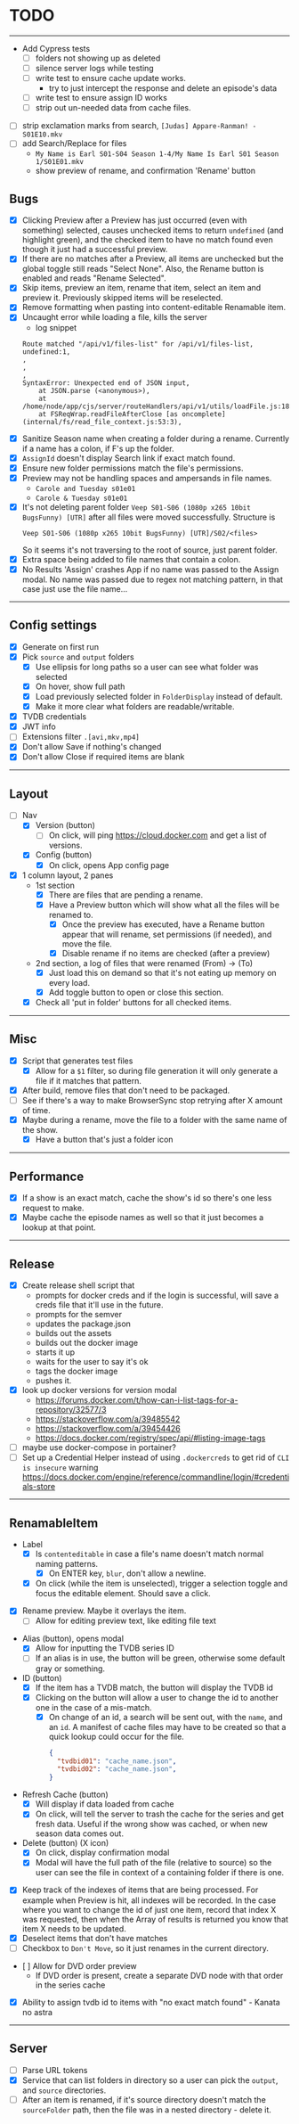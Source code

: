 # TODO

---

- Add Cypress tests
  - [ ] folders not showing up as deleted
  - [ ] silence server logs while testing
  - [ ] write test to ensure cache update works.
    - try to just intercept the response and delete an episode's data
  - [ ] write test to ensure assign ID works
  - [ ] strip out un-needed data from cache files.
- [ ] strip exclamation marks from search, `[Judas] Appare-Ranman! - S01E10.mkv`
- [ ] add Search/Replace for files
  - `My Name is Earl S01-S04 Season 1-4/My Name Is Earl S01 Season 1/S01E01.mkv`
  - show preview of rename, and confirmation 'Rename' button


## Bugs

- [x] Clicking Preview after a Preview has just occurred (even with something)
  selected, causes unchecked items to return `undefined` (and highlight green),
  and the checked item to have no match found even though it just had a
  successful preview.
- [x] If there are no matches after a Preview, all items are unchecked
  but the global toggle still reads "Select None". Also, the Rename button
  is enabled and reads "Rename Selected".
- [x] Skip items, preview an item, rename that item, select an item and preview it.
  Previously skipped items will be reselected.
- [x] Remove formatting when pasting into content-editable Renamable item.
- [x] Uncaught error while loading a file, kills the server
  - log snippet
  ```
  Route matched "/api/v1/files-list" for /api/v1/files-list,
  undefined:1,
  ,
  ,
  ,
  SyntaxError: Unexpected end of JSON input,
      at JSON.parse (<anonymous>),
      at /home/node/app/cjs/server/routeHandlers/api/v1/utils/loadFile.js:18:40,
      at FSReqWrap.readFileAfterClose [as oncomplete] (internal/fs/read_file_context.js:53:3),
  ```
- [x] Sanitize Season name when creating a folder during a rename. Currently if
  a name has a colon, if F's up the folder.
- [x] `AssignId` doesn't display Search link if exact match found.
- [x] ‎Ensure new folder permissions match the file's permissions.
- [x] Preview may not be handling spaces and ampersands in file names.
  - `Carole and Tuesday s01e01`
  - `Carole & Tuesday s01e01` 
- [x] It's not deleting parent folder `Veep S01-S06 (1080p x265 10bit BugsFunny) [UTR]`
  after all files were moved successfully. Structure is
  ```
  Veep S01-S06 (1080p x265 10bit BugsFunny) [UTR]/S02/<files>
  ```
  So it seems it's not traversing to the root of source, just parent folder.
- [x] Extra space being added to file names that contain a colon.
- [x] No Results 'Assign' crashes App if no name was passed to the Assign modal.
No name was passed due to regex not matching pattern, in that case just use the
file name...

---

## Config settings
- [x] Generate on first run
- [x] Pick `source` and `output` folders
  - [x] Use ellipsis for long paths so a user can see what folder was selected
  - [x] On hover, show full path
  - [x] Load previously selected folder in `FolderDisplay` instead of default.
  - [x] Make it more clear what folders are readable/writable.
- [x] TVDB credentials
- [x] JWT info
- [ ] Extensions filter `.[avi,mkv,mp4]`
- [x] Don't allow Save if nothing's changed
- [x] Don't allow Close if required items are blank

---

## Layout
- [ ] Nav
  - [x] Version (button)
    - [ ] On click, will ping https://cloud.docker.com and get a list of
          versions.
  - [x] Config (button)
    - [x] On click, opens App config page
- [x] 1 column layout, 2 panes
  - 1st section
    - [x] There are files that are pending a rename.
    - [x] Have a Preview button which will show what all the files will be
          renamed to.
      - [x] Once the preview has executed, have a Rename button
            appear that will rename, set permissions (if needed), and move the
            file.
      - [x] Disable rename if no items are checked (after a preview)
  - 2nd section, a log of files that were renamed (From) -> (To)
    - [x] Just load this on demand so that it's not eating up memory on every
          load.
    - [x] Add toggle button to open or close this section.
  - [x] Check all 'put in folder' buttons for all checked items.

---

## Misc
- [x] Script that generates test files
  - [x] Allow for a `$1` filter, so during file generation it will only generate
  a file if it matches that pattern.
- [x] After build, remove files that don't need to be packaged.
- [ ] See if there's a way to make BrowserSync stop retrying after X amount
      of time.
- [x] Maybe during a rename, move the file to a folder with the same name
      of the show.
  - [x] Have a button that's just a folder icon

---

## Performance

- [x] If a show is an exact match, cache the show's id so there's one less
      request to make.
- [x] Maybe cache the episode names as well so that it just becomes a lookup
      at that point.

---

## Release

- [x] Create release shell script that
  - prompts for docker creds and if the login is successful, will save a creds
    file that it'll use in the future.
  - prompts for the semver
  - updates the package.json
  - builds out the assets
  - builds out the docker image
  - starts it up
  - waits for the user to say it's ok
  - tags the docker image
  - pushes it.
- [x] look up docker versions for version modal
  - https://forums.docker.com/t/how-can-i-list-tags-for-a-repository/32577/3
  - https://stackoverflow.com/a/39485542
  - https://stackoverflow.com/a/39454426
  - https://docs.docker.com/registry/spec/api/#listing-image-tags
- [ ] maybe use docker-compose in portainer?
- [ ] Set up a Credential Helper instead of using `.dockercreds` to get rid of
  `CLI is insecure` warning https://docs.docker.com/engine/reference/commandline/login/#credentials-store

---

## RenamableItem

- Label
  - [x] Is `contenteditable` in case a file's name doesn't match normal 
        naming patterns.
    - [x] On ENTER key, `blur`, don't allow a newline.
  - [x] On click (while the item is unselected), trigger a selection toggle
    and focus the editable element. Should save a click.
- [x] Rename preview. Maybe it overlays the item.
  - [ ] Allow for editing preview text, like editing file text
- Alias (button), opens modal
  - [x] Allow for inputting the TVDB series ID
  - [ ] If an alias is in use, the button will be green, otherwise some default
        gray or something.
- ID (button)
  - [x] If the item has a TVDB match, the button will display the TVDB id
  - [x] Clicking on the button will allow a user to change the id to another
    one in the case of a mis-match.
    - [x] On change of an id, a search will be sent out, with the `name`, and
      an `id`. A manifest of cache files may have to be created so that a quick
      lookup could occur for the file.
      ```json
      {
        "tvdbid01": "cache_name.json",
        "tvdbid02": "cache_name.json",
      }
      ```
- Refresh Cache (button)
  - [x] Will display if data loaded from cache
  - [x] On click, will tell the server to trash the cache for the series and
        get fresh data. Useful if the wrong show was cached, or when new
        season data comes out.
- Delete (button) (X icon)
  - [x] On click, display confirmation modal
   - [x] Modal will have the full path of the file (relative to source) so the
   user can see the file in context of a containing folder if there is one.
- [x] Keep track of the indexes of items that are being processed. For example
  when Preview is hit, all indexes will be recorded. In the case where you want
  to change the id of just one item, record that index X was requested, then
  when the Array of results is returned you know that item X needs to be updated.
- [x] Deselect items that don't have matches
- [ ] Checkbox to `Don't Move`, so it just renames in the current directory.
- ‎[ ] Allow for DVD order preview
  - ‎If DVD order is present, create a separate DVD node with that order in the 
  series cache
- [x] Ability to assign tvdb id to items with "no exact match found" - Kanata no astra

---

## Server
- [ ] Parse URL tokens
- [x] Service that can list folders in directory so a user can pick
      the `output`, and `source` directories.
- [ ] After an item is renamed, if it's source directory doesn't match the
  `sourceFolder` path, then the file was in a nested directory - delete it.
